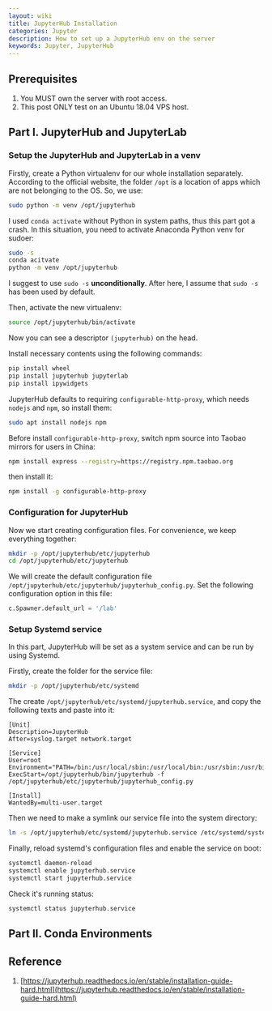 ```yaml
---
layout: wiki
title: JupyterHub Installation
categories: Jupyter
description: How to set up a JupyterHub env on the server
keywords: Jupyter, JupyterHub
---
```


## Prerequisites
1. You MUST own the server with root access.
2. This post ONLY test on an Ubuntu 18.04 VPS host.

## Part I. JupyterHub and JupyterLab
### Setup the JupyterHub and JupyterLab in a venv
Firstly, create a Python virtualenv for our whole installation separately. According to the official website, the folder `/opt` is a location of apps which are not belonging to the OS. So, we use:  
```bash
sudo python -m venv /opt/jupyterhub
```
I used `conda activate` without Python in system paths, thus this part got a crash. In this situation, you need to activate Anaconda Python venv for sudoer:  
```bash
sudo -s
conda acitvate
python -m venv /opt/jupyterhub
```
I suggest to use `sudo -s` **unconditionally**. After here, I assume that `sudo -s` has been used by default. 

Then, activate the new virtualenv:  
```bash
source /opt/jupyterhub/bin/activate
```
Now you can see a descriptor `(jupyterhub)` on the head.  

Install necessary contents using the following commands:  
```bash
pip install wheel
pip install jupyterhub jupyterlab
pip install ipywidgets
```

JupyterHub defaults to requiring `configurable-http-proxy`, which needs `nodejs` and `npm`, so install them:   
```bash
sudo apt install nodejs npm
```
Before install `configurable-http-proxy`, switch npm source into Taobao mirrors for users in China:   
```bash
npm install express --registry=https://registry.npm.taobao.org
```
then install it:
```bash
npm install -g configurable-http-proxy
```

### Configuration for JupyterHub

Now we start creating configuration files. For convenience, we keep everything together:  

```bash
mkdir -p /opt/jupyterhub/etc/jupyterhub
cd /opt/jupyterhub/etc/jupyterhub
```

We will create the default configuration file `/opt/jupyterhub/etc/jupyterhub/jupyterhub_config.py`. Set the following configuration option in this file:   

```python
c.Spawner.default_url = '/lab'
```

### Setup Systemd service

In this part, JupyterHub will be set as a system service and can be run by using Systemd.  

Firstly, create the folder for the service file:  

```bash
mkdir -p /opt/jupyterhub/etc/systemd
```

The create `/opt/jupyterhub/etc/systemd/jupyterhub.service`, and copy the following texts and paste into it:  

```
[Unit]
Description=JupyterHub
After=syslog.target network.target

[Service]
User=root
Environment="PATH=/bin:/usr/local/sbin:/usr/local/bin:/usr/sbin:/usr/bin:/opt/jupyterhub/bin"
ExecStart=/opt/jupyterhub/bin/jupyterhub -f /opt/jupyterhub/etc/jupyterhub/jupyterhub_config.py

[Install]
WantedBy=multi-user.target
```

Then we need to make a symlink our service file into the system directory:  

```bash
ln -s /opt/jupyterhub/etc/systemd/jupyterhub.service /etc/systemd/system/jupyterhub.service
```

Finally, reload systemd's configuration files and enable the service on boot:  

```bash
systemctl daemon-reload
systemctl enable jupyterhub.service
systemctl start jupyterhub.service
```

Check it's running status:  

```bash
systemctl status jupyterhub.service
```



## Part II. Conda Environments






## Reference
1. [https://jupyterhub.readthedocs.io/en/stable/installation-guide-hard.html](https://jupyterhub.readthedocs.io/en/stable/installation-guide-hard.html)